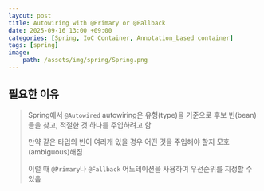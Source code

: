```yaml
---
layout: post
title: Autowiring with @Primary or @Fallback
date: 2025-09-16 13:00 +09:00
categories: [Spring, IoC Container, Annotation_based container]
tags: [spring]
image:
    path: /assets/img/spring/Spring.png
---
```


##  필요한 이유

> Spring에서 `@Autowired` autowiring은 유형(type)을 기준으로 후보 빈(bean)들을 찾고, 적절한 것 하나를 주입하려고 함
>
> 만약 같은 타입의 빈이 여러개 있을 경우 어떤 것을 주입해야 할지 모호(ambiguous)해짐
>
> 이럴 때 `@Primary`나 `@Fallback` 어노테이션을 사용하여 우선순위를 지정할 수 있음

<br>

